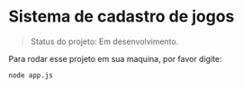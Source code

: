 <h1>Sistema de cadastro de jogos</h1>

> Status do projeto: Em desenvolvimento.

Para rodar esse projeto em sua maquina, por favor digite: 
 
 ```
 node app.js
 ```
